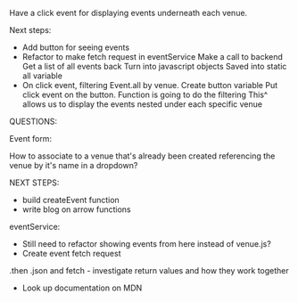 Have a click event for displaying events underneath each venue. 

Next steps:
- Add button for seeing events
- Refactor to make fetch request in eventService
    Make a call to backend
    Get a list of all events back
    Turn into javascript objects
    Saved into static all variable
- On click event, filtering Event.all by venue. 
    Create button variable
    Put click event on the button.
    Function is going to do the filtering
    This^ allows us to display the events nested under each specific venue
    




QUESTIONS:

Event form:

How to associate to a venue that's already been created referencing the venue
by it's name in a dropdown?


NEXT STEPS:
- build createEvent function
- write blog on arrow functions

eventService:
- Still need to refactor showing events from here instead of venue.js?
- Create event fetch request

.then .json and fetch - investigate return values and how they work together
- Look up documentation on MDN
